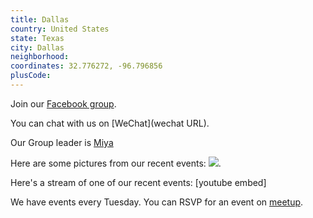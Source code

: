 ```yaml
---
title: Dallas
country: United States
state: Texas
city: Dallas
neighborhood: 
coordinates: 32.776272, -96.796856
plusCode:
---
```

Join our [Facebook group](https://www.facebook.com/groups/free.code.camp.dallas).

You can chat with us on [WeChat](wechat URL).

Our Group leader is [Miya](freecodecamp.org/miya)

Here are some pictures from our recent events:
![](https://scontent-dft4-2.xx.fbcdn.net/v/t1.0-9/17103408_188549764975740_1054671606832816173_n.jpg?oh=80fb7fed4240e2e7ecacbfad2904c200&oe=595EAFDF).

Here's a stream of one of our recent events:
[youtube embed]

We have events every Tuesday. You can RSVP for an event on [meetup](meetupurl).
